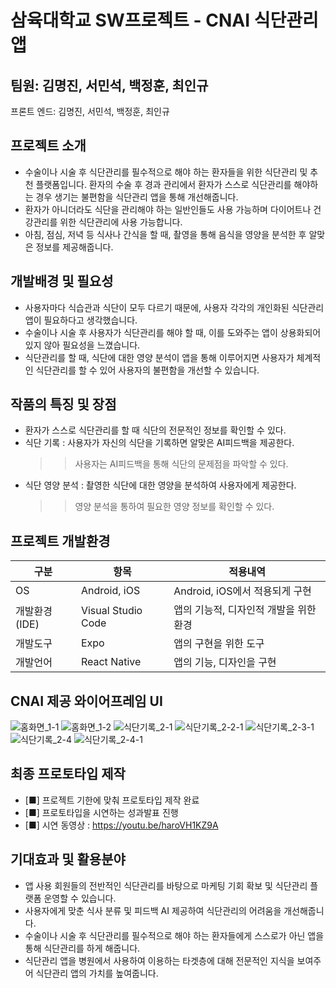 # 삼육대학교 SW프로젝트 - CNAI 식단관리앱

## 팀원: 김명진, 서민석, 백정훈, 최인규

 프론트 엔드: 김명진, 서민석, 백정훈, 최인규


## 프로젝트 소개

- 수술이나 시술 후 식단관리를 필수적으로 해야 하는 환자들을 위한 식단관리 및 추천 플랫폼입니다. 환자의 수술 후 경과 관리에서 환자가 스스로 식단관리를 해야하는 경우 생기는 불편함을 식단관리 앱을 통해 개선해줍니다.
- 환자가 아니더라도 식단을 관리해야 하는 일반인들도 사용 가능하며 다이어트나 건강관리를 위한 식단관리에 사용 가능합니다.
- 아침, 점심, 저녁 등 식사나 간식을 할 때, 촬영을 통해 음식을 영양을 분석한 후 알맞은 정보를 제공해줍니다.

## 개발배경 및 필요성

- 사용자마다 식습관과 식단이 모두 다르기 때문에, 사용자 각각의 개인화된 식단관리 앱이 필요하다고 생각했습니다.
- 수술이나 시술 후 사용자가 식단관리를 해야 할 때, 이를 도와주는 앱이 상용화되어있지 않아 필요성을 느꼈습니다.
- 식단관리를 할 때, 식단에 대한 영양 분석이 앱을 통해 이루어지면 사용자가 체계적인 식단관리를 할 수 있어 사용자의 불편함을 개선할 수 있습니다.

## 작품의 특징 및 장점
- 환자가 스스로 식단관리를 할 때 식단의 전문적인 정보를 확인할 수 있다.
- 식단 기록 : 사용자가 자신의 식단을 기록하면 알맞은 AI피드백을 제공한다.
  >> 사용자는 AI피드백을 통해 식단의 문제점을 파악할 수 있다.
- 식단 영양 분석 : 촬영한 식단에 대한 영양을 분석하여 사용자에게 제공한다.
  >> 영양 분석을 통하여 필요한 영양 정보를 확인할 수 있다.

## 프로젝트 개발환경
|구분|항목|적용내역|
|-|-|-|
|OS|Android, iOS|Android, iOS에서 적용되게 구현|
|개발환경(IDE)|Visual Studio Code|앱의 기능적, 디자인적 개발을 위한 환경|
|개발도구|Expo|앱의 구현을 위한 도구|
|개발언어|React Native|앱의 기능, 디자인을 구현|

## CNAI 제공 와이어프레임 UI

![홈화면_1-1](pre/prototypeUI/홈화면_1-1.png)
![홈화면_1-2](pre/prototypeUI/홈화면_1-2.png)
![식단기록_2-1](pre/prototypeUI/식단기록_2-1.png)
![식단기록_2-2-1](pre/prototypeUI/식단기록_2-2-1.png)
![식단기록_2-3-1](pre/prototypeUI/식단기록_2-3-1.png)
![식단기록_2-4](pre/prototypeUI/식단기록_2-4.png)
![식단기록_2-4-1](pre/prototypeUI/식단기록_2-4-1.png)


## 최종 프로토타입 제작
- [■] 프로젝트 기한에 맞춰 프로토타입 제작 완료
- [■] 프로토타입을 시연하는 성과발표 진행
- [■] 시연 동영상 : https://youtu.be/haroVH1KZ9A

## 기대효과 및 활용분야
- 앱 사용 회원들의 전반적인 식단관리를 바탕으로 마케팅 기회 확보 및 식단관리 플랫폼 운영할 수 있습니다.
- 사용자에게 맞춘 식사 분류 및 피드백 AI 제공하여 식단관리의 어려움을 개선해줍니다.
- 수술이나 시술 후 식단관리를 필수적으로 해야 하는 환자들에게 스스로가 아닌 앱을 통해 식단관리를 하게 해줍니다.
- 식단관리 앱을 병원에서 사용하여 이용하는 타겟층에 대해 전문적인 지식을 보여주어 식단관리 앱의 가치를 높여줍니다.
